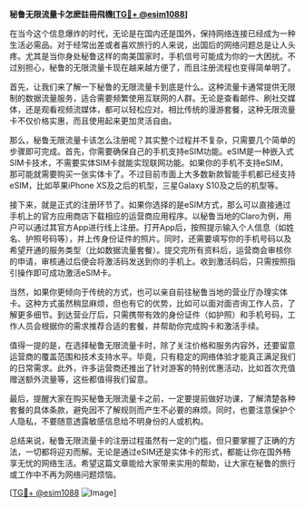 **秘鲁无限流量卡怎麽註冊飛機[[TG💪+ @esim1088](https://t.me/s/esim1088)]**

在当今这个信息爆炸的时代，无论是在国内还是国外，保持网络连接已经成为一种生活必需品。对于经常出差或者喜欢旅行的人来说，出国后的网络问题总是让人头疼。尤其是当你身处秘鲁这样的南美国家时，手机信号可能成为你的一大困扰。不过别担心，秘鲁的无限流量卡现在越来越方便了，而且注册流程也变得简单明了。

首先，让我们来了解一下秘鲁的无限流量卡到底是什么。这种流量卡通常提供无限制的数据流量服务，适合需要频繁使用互联网的人群。无论是查看邮件、刷社交媒体，还是观看视频流媒体，都可以轻松应对。相比传统的漫游套餐，这种无限流量卡不仅价格实惠，而且使用起来更加灵活自由。

那么，秘鲁无限流量卡该怎么注册呢？其实整个过程并不复杂，只需要几个简单的步骤即可完成。首先，你需要确保自己的手机支持eSIM功能。eSIM是一种嵌入式SIM卡技术，不需要实体SIM卡就能实现联网功能。如果你的手机不支持eSIM，那可能就需要购买一张实体卡了。不过目前市面上大多数新款智能手机都已经支持eSIM，比如苹果iPhone XS及之后的机型，三星Galaxy S10及之后的机型等。

接下来，就是正式的注册环节了。如果你选择的是eSIM方式，那么可以直接通过手机上的官方应用商店下载相应的运营商应用程序。以秘鲁当地的Claro为例，用户可以通过其官方App进行线上注册。打开App后，按照提示输入个人信息（如姓名、护照号码等），并上传身份证件的照片。同时，还需要填写你的手机号码以及希望开通的服务类型（比如数据流量套餐）。提交完所有资料后，运营商会审核你的申请，审核通过后便会将激活码发送到你的手机上。收到激活码后，只需按照指引操作即可成功激活eSIM卡。

当然，如果你更倾向于传统的方式，也可以亲自前往秘鲁当地的营业厅办理实体卡。这种方式虽然稍显麻烦，但也有它的优势，比如可以面对面咨询工作人员，了解更多细节。到达营业厅后，只需携带有效的身份证件（如护照）和手机号码，工作人员会根据你的需求推荐合适的套餐，并帮助你完成购卡和激活手续。

值得一提的是，在选择秘鲁无限流量卡时，除了关注价格和服务内容外，还要留意运营商的覆盖范围和技术支持水平。毕竟，只有稳定的网络体验才能真正满足我们的日常需求。此外，许多运营商还推出了针对游客的特别优惠活动，比如首次充值赠送额外流量等，这些都值得我们留意。

最后，提醒大家在购买秘鲁无限流量卡之前，一定要提前做好功课，了解清楚各种套餐的具体条款，避免因不了解规则而产生不必要的麻烦。同时，也要注意保护个人隐私，不要随意透露敏感信息给不明身份的人或机构。

总结来说，秘鲁无限流量卡的注册过程虽然有一定的门槛，但只要掌握了正确的方法，一切都将迎刃而解。无论是通过eSIM还是实体卡的形式，都能让你在国外畅享无忧的网络生活。希望这篇文章能给大家带来实用的帮助，让大家在秘鲁的旅行或工作中不再为网络问题烦恼。

[[TG💪+ @esim1088](https://t.me/s/esim1088) ![Image](https://i.postimg.cc/4NQfJmqS/Snipaste-2025-05-13-00-14-12.png)]
